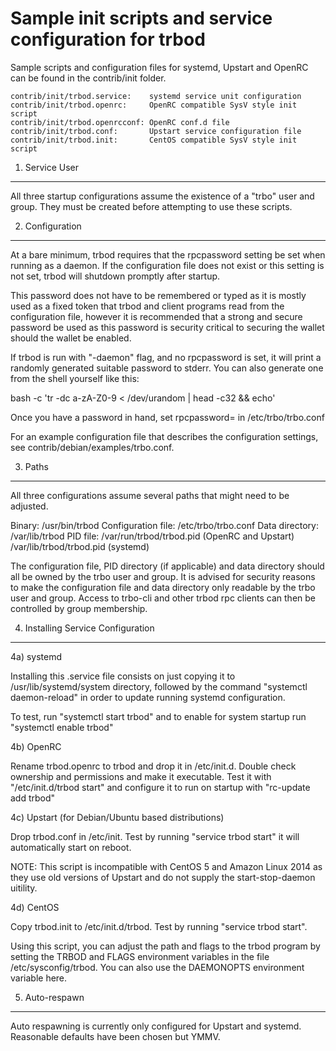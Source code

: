Sample init scripts and service configuration for trbod
==========================================================

Sample scripts and configuration files for systemd, Upstart and OpenRC
can be found in the contrib/init folder.

    contrib/init/trbod.service:    systemd service unit configuration
    contrib/init/trbod.openrc:     OpenRC compatible SysV style init script
    contrib/init/trbod.openrcconf: OpenRC conf.d file
    contrib/init/trbod.conf:       Upstart service configuration file
    contrib/init/trbod.init:       CentOS compatible SysV style init script

1. Service User
---------------------------------

All three startup configurations assume the existence of a "trbo" user
and group.  They must be created before attempting to use these scripts.

2. Configuration
---------------------------------

At a bare minimum, trbod requires that the rpcpassword setting be set
when running as a daemon.  If the configuration file does not exist or this
setting is not set, trbod will shutdown promptly after startup.

This password does not have to be remembered or typed as it is mostly used
as a fixed token that trbod and client programs read from the configuration
file, however it is recommended that a strong and secure password be used
as this password is security critical to securing the wallet should the
wallet be enabled.

If trbod is run with "-daemon" flag, and no rpcpassword is set, it will
print a randomly generated suitable password to stderr.  You can also
generate one from the shell yourself like this:

bash -c 'tr -dc a-zA-Z0-9 < /dev/urandom | head -c32 && echo'

Once you have a password in hand, set rpcpassword= in /etc/trbo/trbo.conf

For an example configuration file that describes the configuration settings,
see contrib/debian/examples/trbo.conf.

3. Paths
---------------------------------

All three configurations assume several paths that might need to be adjusted.

Binary:              /usr/bin/trbod
Configuration file:  /etc/trbo/trbo.conf
Data directory:      /var/lib/trbod
PID file:            /var/run/trbod/trbod.pid (OpenRC and Upstart)
                     /var/lib/trbod/trbod.pid (systemd)

The configuration file, PID directory (if applicable) and data directory
should all be owned by the trbo user and group.  It is advised for security
reasons to make the configuration file and data directory only readable by the
trbo user and group.  Access to trbo-cli and other trbod rpc clients
can then be controlled by group membership.

4. Installing Service Configuration
-----------------------------------

4a) systemd

Installing this .service file consists on just copying it to
/usr/lib/systemd/system directory, followed by the command
"systemctl daemon-reload" in order to update running systemd configuration.

To test, run "systemctl start trbod" and to enable for system startup run
"systemctl enable trbod"

4b) OpenRC

Rename trbod.openrc to trbod and drop it in /etc/init.d.  Double
check ownership and permissions and make it executable.  Test it with
"/etc/init.d/trbod start" and configure it to run on startup with
"rc-update add trbod"

4c) Upstart (for Debian/Ubuntu based distributions)

Drop trbod.conf in /etc/init.  Test by running "service trbod start"
it will automatically start on reboot.

NOTE: This script is incompatible with CentOS 5 and Amazon Linux 2014 as they
use old versions of Upstart and do not supply the start-stop-daemon uitility.

4d) CentOS

Copy trbod.init to /etc/init.d/trbod. Test by running "service trbod start".

Using this script, you can adjust the path and flags to the trbod program by
setting the TRBOD and FLAGS environment variables in the file
/etc/sysconfig/trbod. You can also use the DAEMONOPTS environment variable here.

5. Auto-respawn
-----------------------------------

Auto respawning is currently only configured for Upstart and systemd.
Reasonable defaults have been chosen but YMMV.
